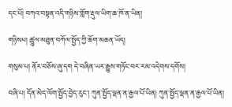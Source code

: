 དང་པོ།  བཀའ་བསྟན་འདི་གཉིས་གློག་རྡུལ་ཡིག་ཆ་ཁོ་ན་ཡིན།

གཉིསཔ། ཚུུལ་མཐུན་བཀོལ་སྤྱོད་ཀྱི་ཆོག་མཆན་ཡོད།

གསུམ་པ། ནོར་བཅོས་ཞུ་དག དེ་བཞིན་ཡར་རྒྱུས་གཏོང་བར་རམ་འདེགས་དགོས།

བཞི་པ། དོན་མེད་ལོག་སྤྱོད་བྱེད་རུང་། ཀུན་སྤྱོད་ལྡན་ན་རྒྱལ་པོ་ཡིན། ཀུན་སྤྱོད་ལྡན་ན་རྒྱལ་པོ་ཡིན།
